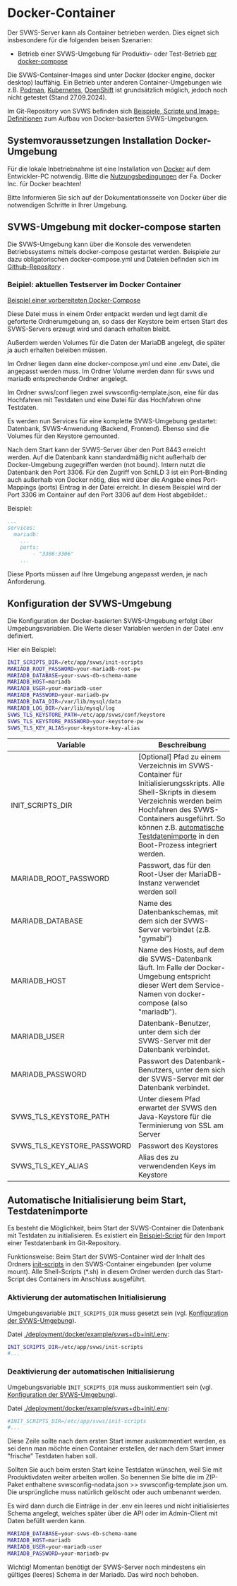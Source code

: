 # Docker-Container 

Der SVWS-Server kann als Container betrieben werden. Dies eignet sich insbesondere für die folgenden beisen Szenarien:

* Betrieb einer SVWS-Umgebung für Produktiv- oder Test-Betrieb [per docker-compose](#svws-umgebung-mit-docker-compose-starten)


Die SVWS-Container-Images sind unter Docker (docker engine, docker desktop) lauffähig. Ein Betrieb unter anderen Container-Umgebungen wie z.B. 
[Podman](https://podman.io/), [Kubernetes](https://kubernetes.io/de/), [OpenShift](https://www.redhat.com/de/technologies/cloud-computing/openshift) 
ist grundsätzlich möglich, jedoch noch nicht getestet (Stand 27.09.2024).

Im Git-Repository von SVWS befinden sich [Beispiele, Scripte und Image-Definitionen](https://github.com/SVWS-NRW/SVWS-Server/tree/dev/deployment/docker) 
zum Aufbau von Docker-basierten SVWS-Umgebungen.


## Systemvoraussetzungen Installation Docker-Umgebung
Für die lokale Inbetriebnahme ist eine Installation von [Docker](https://docs.docker.com) auf dem Entwickler-PC notwendig.
Bitte die [Nutzungsbedingungen](https://www.docker.com/legal/docker-subscription-service-agreement) der Fa. Docker Inc. für Docker beachten!

Bitte Informieren Sie sich auf der Dokumentationsseite von Docker über die notwendigen Schritte in Ihrer Umgebung.


## SVWS-Umgebung mit docker-compose starten

Die SVWS-Umgebung kann über die Konsole des verwendeten Betriebssystems mittels docker-compose gestartet werden. 
Beispiele zur dazu obligatorischen docker-compose.yml und Dateien befinden sich im [Github-Repository](https://github.com/SVWS-NRW/SVWS-Server/tree/dev/deployment/docker/example) .

### Beipiel: aktuellen Testserver im Docker Container

[Beispiel einer vorbereiteten Docker-Compose](https://github.com/SVWS-NRW/SVWS-Dokumentation/blob/main/deployment/Docker/svws-docker-example.zip)

Diese Datei muss in einem Order entpackt werden und legt damit die geforterte Ordnerumgebung an, so dass der Keystore beim ertsen Start des SVWS-Servers erzeugt wird und danach erhalten bleibt.

Außerdem werden Volumes für die Daten der MariaDB angelegt, die später ja auch erhalten beleiben müssen.

Im Ordner liegen dann eine docker-compose.yml und eine .env Datei, die angepasst werden muss.
Im Ordner Volume werden dann für svws und mariadb entsprechende Ordner angelegt.

Im Ordner svws/conf liegen zwei svwsconfig-template.json, eine für das Hochfahren mit Testdaten und eine Datei für das Hochfahren ohne Testdaten.

Es werden nun Services für eine komplette SVWS-Umgebung gestartet: Datenbank, SVWS-Anwendung (Backend, Frontend). Ebenso sind die Volumes für den Keystore gemounted. 

Nach dem Start kann der SVWS-Server über den Port 8443 erreicht werden. 
Auf die Datenbank kann standardmäßig nicht außerhalb der Docker-Umgebung zugegriffen werden (not bound). 
Intern nutzt die Datenbank den Port 3306. Für den Zugriff von SchILD 3 ist ein Port-Binding auch außerhalb von Docker nötig, 
dies wird über die Angabe eines Port-Mappings (ports) Eintrag in der Datei erreicht. 
In diesem Beispiel wird der Port 3306 im Container auf den Port 3306 auf dem Host abgebildet.:

Beispiel:
```yaml
...
services:
  mariadb:
    ...
    ports:
        - "3306:3306"
    ...
```

Diese Pports müssen auf Ihre Umgebung angepasst werden, je nach Anforderung.

## Konfiguration der SVWS-Umgebung 
Die Konfiguration der Docker-basierten SVWS-Umgebung erfolgt über Umgebungsvariablen. 
Die Werte dieser Variablen werden in der Datei .env definiert. 

Hier ein Beispiel: 
```bash
INIT_SCRIPTS_DIR=/etc/app/svws/init-scripts
MARIADB_ROOT_PASSWORD=your-mariadb-root-pw
MARIADB_DATABASE=your-svws-db-schema-name
MARIADB_HOST=mariadb
MARIADB_USER=your-mariadb-user
MARIADB_PASSWORD=your-mariadb-pw
MARIADB_DATA_DIR=/var/lib/mysql/data
MARIADB_LOG_DIR=/var/lib/mysql/log
SVWS_TLS_KEYSTORE_PATH=/etc/app/svws/conf/keystore
SVWS_TLS_KEYSTORE_PASSWORD=your-keystore-pw
SVWS_TLS_KEY_ALIAS=your-keystore-key-alias
```

| Variable | Beschreibung |
| ----------- | ----------- |
| INIT_SCRIPTS_DIR | [Optional] Pfad zu einem Verzeichnis im SVWS-Container für Initialisierungsskripts. Alle Shell-Skripts in diesem Verzeichnis werden beim Hochfahren des SVWS-Containers ausgeführt. So können z.B. [automatische Testdatenimporte](#automatische-initialisierung-beim-start-testdatenimporte) in den Boot-Prozess integriert werden. |
| MARIADB_ROOT_PASSWORD | Passwort, das für den Root-User der MariaDB-Instanz verwendet werden soll |
| MARIADB_DATABASE | Name des Datenbankschemas, mit dem sich der SVWS-Server verbindet (z.B. "gymabi") |
| MARIADB_HOST | Name des Hosts, auf dem die SVWS-Datenbank läuft. Im Falle der Docker-Umgebung entspricht dieser Wert dem Service-Namen von docker-compose (also "mariadb"). |
| MARIADB_USER | Datenbank-Benutzer, unter dem sich der SVWS-Server mit der Datenbank verbindet. |
| MARIADB_PASSWORD | Passwort des Datenbank-Benutzers, unter dem sich der SVWS-Server mit der Datenbank verbindet. |
| SVWS_TLS_KEYSTORE_PATH | Unter diesem Pfad erwartet der SVWS den Java-Keystore für die Terminierung von SSL am Server |
| SVWS_TLS_KEYSTORE_PASSWORD | Passwort des Keystores |
| SVWS_TLS_KEY_ALIAS | Alias des zu verwendenden Keys im Keystore  |


## Automatische Initialisierung beim Start, Testdatenimporte
Es besteht die Möglichkeit, beim Start der SVWS-Container die Datenbank mit Testdaten zu initialisieren. Es existiert ein [Beispiel-Script](https://github.com/SVWS-NRW/SVWS-Server/blob/dev/testing/svws/init-scripts/001import-test-db.sh) für den Import einer Testdatenbank im Git-Repository.

Funktionsweise: Beim Start der SVWS-Container wird der Inhalt des Ordners [init-scripts](https://github.com/SVWS-NRW/SVWS-Server/tree/dev/testing/svws/init-scripts) in den SVWS-Container eingebunden (per volume mount). Alle Shell-Scripts (*.sh) in diesem Ordner werden durch das Start-Script des Containers im Anschluss ausgeführt.

### Aktivierung der automatischen Initialisierung
Umgebungsvariable `INIT_SCRIPTS_DIR` muss gesetzt sein (vgl. [Konfiguration der SVWS-Umgebung](#Konfiguration-der-SVWS-Umgebung)). 

Datei [./deployment/docker/example/svws+db+init/.env](https://github.com/SVWS-NRW/SVWS-Server/blob/dev/deployment/docker/example/svws%2Bdb%2Binit/.env):
```bash
INIT_SCRIPTS_DIR=/etc/app/svws/init-scripts
#...
```

### Deaktivierung der automatischen Initialisierung
Umgebungsvariable `INIT_SCRIPTS_DIR` muss auskommentiert sein (vgl. [Konfiguration der SVWS-Umgebung](#Konfiguration-der-SVWS-Umgebung)).

Datei [./deployment/docker/example/svws+db+init/.env](https://github.com/SVWS-NRW/SVWS-Server/blob/dev/deployment/docker/example/svws%2Bdb%2Binit/.env):
```bash
#INIT_SCRIPTS_DIR=/etc/app/svws/init-scripts
#...
```
Diese Zeile sollte nach dem ersten Start immer auskommentiert werden, es sei denn man möchte einen Container erstellen, der nach dem Start immer "frische" Testdaten haben soll.

Sollten Sie auch beim ersten Start keine Testdaten wünschen, weil Sie mit Produktivdaten weiter arbeiten wollen. So benennen Sie bitte die im ZIP-Paket enthaltene svwsconfig-nodata.json >> svwsconfig-template.json um. Die ursprüngliche muss natürlich gelöscht oder auch umbenannt werden.

Es wird dann durch die Einträge in der .env ein leeres und nicht initialisiertes Schema angelegt, welches später über die API oder im Admin-Client mit Daten befüllt werden kann.

```bash
MARIADB_DATABASE=your-svws-db-schema-name
MARIADB_HOST=mariadb
MARIADB_USER=your-mariadb-user
MARIADB_PASSWORD=your-mariadb-pw
```

Wichtig! Momentan benötigt der SVWS-Server noch mindestens ein gültiges (leeres) Schema in der Mariadb. Das wird noch behoben.